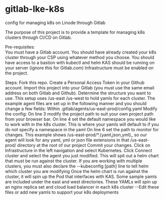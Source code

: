 # gitlab-lke-k8s
config for managing k8s on Linode through Gitlab

The purpose of this project is to provide a template for managing k8s clusters through CI/CD on Gitlab.

Pre-requisites:  
You must have a Gitlab account.
You should have already created your k8s cluster through your CSP using whatever method you choose.
You should have access to a bastion with kubectl and helm
KAS should be running on your server (ignore this for Gitlab.com)
Infrastructure must be enabled on the project.

Steps:
Fork this repo.
Create a Personal Access Token in your Github account.
Import this project into your Gitlab (you must use the same email address on both Gitlab and Github).
Determine the structure you want to use.  This setup uses /us-east /us-west to hold yamls for each cluster.
The example agent files are set up in the following manner and you should change a few fields:
  Within .gitlab/agents/us-east-prod/config.yaml 
 Modify the config:
  On line 3 modify the project path to suit your own project path from your browser bar.
  On line 4 set the default namespace you would like to work with in the k8s cluster.  This is where your yamls will default to if you do not specify a namespace in the yaml
  On line 6 set the path to monitor for changes.
    This example shows /us-east-prod/*.{yaml,json,yml}_ so our agent will look for any yaml, yml or json file extensions in that /us-east-prod/ directory at the root of our project
  Commit your changes.
  Click on Infrastructure in the left navigation and select Kubernetes.
  Click Connect cluster and select the agent you just modified.
  This will spit out a helm chart that must be run against the cluster.
    If you are working with multiple clusters, you must also declare the --kubeconfig [path] line to tell helm which cluster you are modifying
   Once the helm chart is run against the cluster, it will spin up the Pod that interfaces with KAS.
Some sample yamls are included under the east and west directories.  These YAMLs will spin up an nginx replica set and cloud load balancer in each k8s cluster
  --Edit these files or add new yamls to support your k8s deployments
   
  
